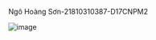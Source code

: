 Ngô Hoàng Sơn-21810310387-D17CNPM2




![image](https://github.com/user-attachments/assets/f336d214-f9d9-4c31-a4f8-0d25a2f0dece)



